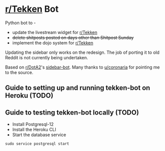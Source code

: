 # [r/Tekken](https://www.reddit.com/r/Tekken/) Bot

Python bot to -

- update the livestream widget for [r/Tekken](https://www.reddit.com/r/Tekken/)
- ~~delete shitposts posted on days other than Shitpost Sunday~~
- implement the dojo system for [r/Tekken](https://www.reddit.com/r/Tekken/)

Updating the sidebar only works on the redesign. The job of porting it to old Reddit is not
currently being undertaken.

Based on [r/DotA2](https://www.reddit.com/r/DotA2)'s [sidebar-bot](https://github.com/redditdota/sidebar-bot).
Many thanks to [u/coronaria](https://www.reddit.com/user/coronaria) for pointing me to the source.

## Guide to setting up and running tekken-bot on Heroku (TODO)

## Guide to testing tekken-bot locally (TODO)

- Install Postgresql-12
- Install the Heroku CLI
- Start the database service

`sudo service postgresql start`